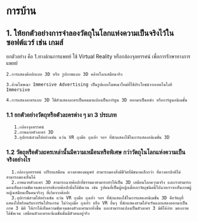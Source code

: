 # การบ้าน

## 1. ให้ยกตัวอย่างการจำลองวัตถุในโลกแห่งความเป็นจริงไว้ในซอฟต์แวร์ เช่น เกมส์
   ยกตัวอย่าง คือ
    1.ทางด้านการแพทย์ ใช้ Virtual Reality หรือกล้องจุลทรรศน์ เพื่อการรักษาทางการแพทย์
    
    2.การแสดงศิลปะแบบ 3D หรือ รูปภาพแบบ 3D คล้ายโลกเสมือนจริง

    3.ด้านโฆษณา Immersive Advertising เป็นรูปแบบโฆษณาใหม่ที่ใช้ประโยชน์จากเทคโนโลยี Immersive
    
    4.การแสดงละครแบบ 3D ใช้ตัวแสดงละครเป็นคนมาแปลงเป็นการ์ตูน 3D ออกมาเป็นหนัง หรือการ์ตูนอนิเมชั้น
   
### 1.1 ยกตัวอย่างวัตถุหรือตัวละครต่าง ๆ  มา 3 ประเภท  
       1.กล้องจุลทรรศน์
       2.ภาพฉายตัวละคร 3D
       3.อุปกรณ์สวมใส่อย่างเช่น แว่น VR ถุงมือ ถุงเท้า ฯลฯ ที่นักแสดงใช้ในการแสดงอนิเมชั่น 3D

### 1.2 วัตถุหรือตัวละครเหล่านั้นมีความเหมือนหรือพิเศษ กว่าวัตถุในโลกแห่งความเป็นจริงอย่างไร  

      1.กล้องจุลทรรศน์ เปรียบเสมือน ดวงตาของมนุษย์ สามารถมองสิ่งมีชีวิตที่มีขนาดเล็กกว่า ที่ดวงตาปกติไม่สามารถมองเห็นได้
      2.ภาพฉายตัวละคร 3D สามารถฉายศิลปะที่ธรรมดาสามารถทำให้เป็น 3D เสมือนโลกความจริง และเราสามารถมองเห็นความชัดเจนของการอธิบายศิลปะนั้นได้ชัดเจน เช่น รูปคนที่เป็นผู้หญิงเมื่อเอาวัตถุชนิดนี้ไปฉายเราจะเห็นภาพผู้หญิงเสมือนเป็นคนจริงๆ ที่เกิดจากศิลปะ
      3.อุปกรณ์สวมใส่อย่างเช่น แว่น VR ถุงมือ ถุงเท้า ฯลฯ ที่นักแสดงใช้ในการแสดงอนิเมชั่น 3D คือวัตถุที่แสดงไปพร้อมกับการรันโปรแกรม ไม่ว่าถุงมือ ถุงเท้า หรือ VR อื่นๆ ที่นักแสดงสวมใส่จะรันและแสดงออกมาเป็นภาพ 3 มิติ ให้เราได้เห็นความชัดเจนของตัวละครมากยิ่งขึ้น และสามารถแปลงเป็นตัวละคร 3 มิติได้ง่าย มองภาพได้ชัดเจน เสมือนตัวละครอะนิเมชั่นนั้นมีตัวตนอยู่จริง
